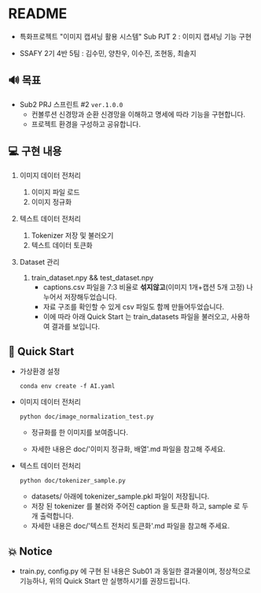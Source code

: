 # README

- 특화프로젝트 "이미지 캡셔닝 활용 시스템"  Sub PJT 2 : 이미지 캡셔닝 기능 구현

- SSAFY 2기 4반 5팀 : 김수민, 양찬우, 이수진, 조현동, 최솔지 



## 🔊 목표

- Sub2 PRJ 스프린트 #2  `ver.1.0.0`
  - 컨볼루션 신경망과 순환 신경망을 이해하고 명세에 따라 기능을 구현합니다.
  - 프로젝트 환경을 구성하고 공유합니다.
  
    

## 💻 구현 내용

1. 이미지 데이터 전처리
   1. 이미지 파일 로드
   2. 이미지 정규화
2. 텍스트 데이터 전처리
   1. Tokenizer 저장 및 불러오기
   2. 텍스트 데이터 토큰화 

3. Dataset 관리
   1. train_dataset.npy && test_dataset.npy 
      - captions.csv 파일을 7:3 비율로 **섞지않고**(이미지 1개+캡션 5개 고정) 나누어서 저장해두었습니다. 
      - 자료 구조를 확인할 수 있게 csv 파일도 함께 만들어두었습니다.
      - 이에 따라 아래 Quick Start 는 train_datasets 파일을 불러오고, 사용하여 결과를 보입니다.



## 🚀 Quick Start

- 가상환경 설정

  ```
  conda env create -f AI.yaml
  ```




- 이미지 데이터 전처리

  ```
  python doc/image_normalization_test.py
  ```

  - 정규화를 한 이미지를 보여줍니다.

  - 자세한 내용은 doc/'이미지 정규화, 배열'.md 파일을 참고해 주세요.

    

- 텍스트 데이터 전처리

  ```
  python doc/tokenizer_sample.py
  ```

  - datasets/ 아래에 tokenizer_sample.pkl 파일이 저장됩니다.
  - 저장 된 tokenizer 를 불러와 주어진 caption 을 토큰화 하고, sample 로 두 개 출력합니다.
  - 자세한 내용은 doc/'텍스트 전처리 토큰화'.md 파일을 참고해 주세요.





## 💥 Notice

- train.py, config.py 에 구현 된 내용은 Sub01 과 동일한 결과물이며, 정상적으로 기능하나, 위의 Quick Start 만 실행하시기를 권장드립니다.